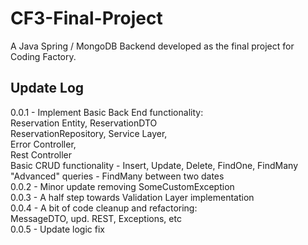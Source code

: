 # CF3-Final-Project
A Java Spring / MongoDB Backend developed as the final project for Coding Factory.

## Update Log  
0.0.1 - Implement Basic Back End functionality:  
        Reservation Entity, ReservationDTO  
        ReservationRepository, Service Layer,  
        Error Controller,  
        Rest Controller  
        Basic CRUD functionality - Insert, Update, Delete, FindOne, FindMany  
        "Advanced" queries - FindMany between two dates  
0.0.2 - Minor update removing SomeCustomException  
0.0.3 - A half step towards Validation Layer implementation  
0.0.4 - A bit of code cleanup and refactoring:  
        MessageDTO, upd. REST, Exceptions, etc  
0.0.5 - Update logic fix  



